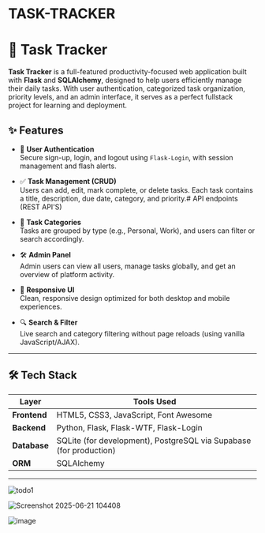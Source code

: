 # TASK-TRACKER
# 🚀 Task Tracker

**Task Tracker** is a full-featured productivity-focused web application built with **Flask** and **SQLAlchemy**, designed to help users efficiently manage their daily tasks. With user authentication, categorized task organization, priority levels, and an admin interface, it serves as a perfect fullstack project for learning and deployment.

## ✨ Features

- 🔐 **User Authentication**  
  Secure sign-up, login, and logout using `Flask-Login`, with session management and flash alerts.

- ✅ **Task Management (CRUD)**  
  Users can add, edit, mark complete, or delete tasks. Each task contains a title, description, due date, category, and priority.# API endpoints (REST API'S) 

- 📁 **Task Categories**  
  Tasks are grouped by type (e.g., Personal, Work), and users can filter or search accordingly.

- 🛠 **Admin Panel**  
  Admin users can view all users, manage tasks globally, and get an overview of platform activity.

- 📱 **Responsive UI**  
  Clean, responsive design optimized for both desktop and mobile experiences.

- 🔍 **Search & Filter**  
  Live search and category filtering without page reloads (using vanilla JavaScript/AJAX).

---

## 🛠️ Tech Stack

| Layer       | Tools Used                          |
|-------------|--------------------------------------|
| **Frontend**  | HTML5, CSS3, JavaScript, Font Awesome |
| **Backend**   | Python, Flask, Flask-WTF, Flask-Login |
| **Database**  | SQLite (for development), PostgreSQL via Supabase (for production) |
| **ORM**       | SQLAlchemy                          |

---
![todo1](https://github.com/user-attachments/assets/c305b847-c86b-4570-9e6d-83649fdd0f01)


![Screenshot 2025-06-21 104408](https://github.com/user-attachments/assets/c23d62a1-c29d-46ad-85e0-1b6ac4b58295)


![image](https://github.com/user-attachments/assets/3bfbcbe6-c317-48d6-907e-849ba90198d1)

